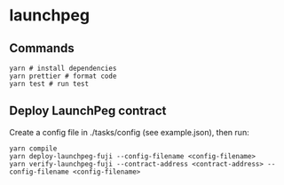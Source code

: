 # launchpeg

## Commands
```
yarn # install dependencies
yarn prettier # format code
yarn test # run test
```

## Deploy LaunchPeg contract

Create a config file in ./tasks/config (see example.json), then run:

```
yarn compile
yarn deploy-launchpeg-fuji --config-filename <config-filename>
yarn verify-launchpeg-fuji --contract-address <contract-address> --config-filename <config-filename>
```